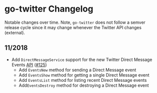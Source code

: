 # go-twitter Changelog

Notable changes over time. Note, `go-twitter` does not follow a semver release cycle since it may change whenever the Twitter API changes (external).

## 11/2018

* Add `DirectMessageService` support for the new Twitter Direct Message Events [API](https://developer.twitter.com/en/docs/direct-messages/api-features) ([#125](https://github.com/dghubble/go-twitter/pull/125))
  * Add `EventsNew` method for sending a Direct Message event
  * Add `EventsShow` method for getting a single Direct Message event
  * Add `EventsList` method for listing recent Direct Message events
  * Add`EventsDestroy` method for destroying a Direct Message event

